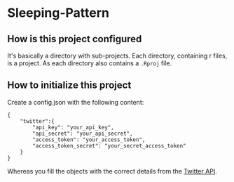 # Sleeping-Pattern

## How is this project configured
It's basically a directory with sub-projects.
Each directory, containing r files, is a project. As each directory also contains a `.Rproj` file.

## How to initialize this project
Create a config.json with the following content:
```
{
	"twitter":{
		"api_key": "your_api_key",
		"api_secret": "your_api_secret",
		"access_token": "your_access_token",
		"access_token_secret": "your_secret_access_token"
	}
}
```
Whereas you fill the objects with the correct details from the [Twitter API](https://apps.twitter.com/).
